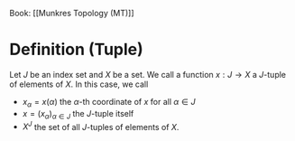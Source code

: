 Book: [[Munkres Topology (MT)]]
# Definition (Tuple)
Let $J$ be an index set and $X$ be a set.
We call a function $x:J\to X$ a $J$-tuple of elements of $X$.
In this case, we call
- $x_{\alpha}=x(\alpha)$ the $\alpha$-th coordinate of $x$ for all $\alpha\in J$
- $x=(x_{\alpha})_{\alpha\in J}$ the $J$-tuple itself
- $X^{J}$ the set of all $J$-tuples of elements of $X$.